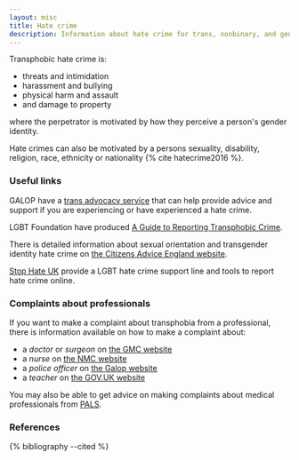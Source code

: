 ```yaml
---
layout: misc
title: Hate crime
description: Information about hate crime for trans, nonbinary, and gender non-conforming people in the UK
---
```


Transphobic hate crime is:

- threats and intimidation
- harassment and bullying
- physical harm and assault
- and damage to property

where the perpetrator is motivated by how they perceive a person's gender identity.

Hate crimes can also be motivated by a persons sexuality, disability, religion, race, ethnicity or nationality {% cite hatecrime2016 %}.

### Useful links

GALOP have a [trans advocacy service](http://www.galop.org.uk/trans-advocacy/) that can help provide advice and support if you are experiencing or have experienced a hate crime.

LGBT Foundation have produced [A Guide to Reporting Transphobic Crime](https://s3-eu-west-1.amazonaws.com/lgbt-website-media/Files/afe45faa-5fff-425d-a4f4-ec8c55c78ebd/hatecrimereporting-webdesign.pdf).

There is detailed information about sexual orientation and transgender identity hate crime on [the Citizens Advice England website](https://www.citizensadvice.org.uk/law-and-courts/discrimination/hate-crime/sexual-orientation-and-transgender-identity-hate-crime/).

[Stop Hate UK](https://www.stophateuk.org/) provide a LGBT hate crime support line and tools to report hate crime online.

### Complaints about professionals

If you want to make a complaint about transphobia from a professional, there is information available on how to make a complaint about:

- a *doctor* or *surgeon* on [the GMC website](https://www.gmc-uk.org/concerns/information-for-patients/local-help-services)
- a *nurse* on [the NMC website](https://www.nmc.org.uk/concerns-nurses-midwives/support-for-patients-families-and-public/who-to-contact/)
- a *police officer* on [the Galop website](http://www.galop.org.uk/wp-content/uploads/Police-Complaints.pdf)
- a *teacher* on [the GOV.UK website](https://www.gov.uk/report-teacher-misconduct)

You may also be able to get advice on making complaints about medical professionals from [PALS](https://www.nhs.uk/common-health-questions/nhs-services-and-treatments/what-is-pals-patient-advice-and-liaison-service/).

### References

{% bibliography --cited %}
